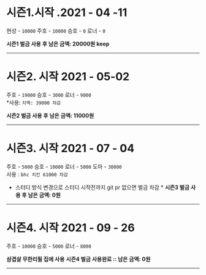 # 시즌1.시작 .2021 - 04 -11

현성 - `10000`
주호 - `10000`
승호 - `0`
로너 - `0`

__시즌1 벌금 사용 후 남은 금액: 20000원 keep__ 

-----------------------------------

# 시즌2. 시작 2021 - 05-02

주호 - `19000`
승호 - `3000`
로너 - `9000`  
*사용: `치맥: 39000 차감` 

__시즌2 벌금 사용 후 남은 금액: 11000원__

---------------------------------

# 시즌3. 시작 2021 - 07 - 04

주호 - `5000` 
승호 - `10000` 
로너 - `5000` 
도마 - `30000`   
사용 : `bhc 치킨 61000 차감`
* 스터디 방식 변경으로 스터디 시작전까지 git pr 없으면 벌금 차감 *
__시즌3 벌금 사용 후 남은 금액: 0원__


---------------------------------

# 시즌4. 시작 2021 - 09 - 26

주호 - `10000` 
승호 - `5000` 
로너 - `8000`  

__삼겹살 무한리필 집에 사용__
__시즌4 벌금 사용완료 :: 남은 금액: 0원__

------------------------------------
